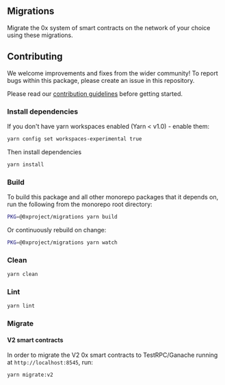 ## Migrations

Migrate the 0x system of smart contracts on the network of your choice using these migrations.

## Contributing

We welcome improvements and fixes from the wider community! To report bugs within this package, please create an issue in this repository.

Please read our [contribution guidelines](../../CONTRIBUTING.md) before getting started.

### Install dependencies

If you don't have yarn workspaces enabled (Yarn < v1.0) - enable them:

```bash
yarn config set workspaces-experimental true
```

Then install dependencies

```bash
yarn install
```

### Build

To build this package and all other monorepo packages that it depends on, run the following from the monorepo root directory:

```bash
PKG=@0xproject/migrations yarn build
```

Or continuously rebuild on change:

```bash
PKG=@0xproject/migrations yarn watch
```

### Clean

```bash
yarn clean
```

### Lint

```bash
yarn lint
```

### Migrate

#### V2 smart contracts

In order to migrate the V2 0x smart contracts to TestRPC/Ganache running at `http://localhost:8545`, run:

```bash
yarn migrate:v2
```

